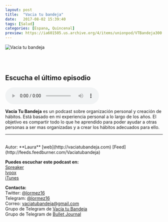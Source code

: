 ```yaml
---
layout: post
title:  "Vacia tu bandeja"
date:   2017-08-02 15:39:40
tags: [Salud]
categories: [Espana, Quincenal]
preview: https://ia601505.us.archive.org/4/items/unionpod/VTBandeja300.jpg
---
```


![Vacia tu bandeja](http://vaciatubandeja.com/images/Logo400x400.jpg)  

<br/>  
<br/>  

## Escucha el último episodio  

<!--reproductor-feed=https://feeds.feedburner.com/Vaciatubandeja-->
<!--reproductor-start-->
<audio id="audio" preload="auto" controls="" src="http://feedproxy.google.com/~r/Vaciatubandeja/~5/MdE9PF5EHUg/13-Aprendizaje-En%20que%20fase%20estas.mp3"></audio>
<!--reproductor-end-->

**Vacía Tu Bandeja** es un podcast sobre organización personal y creación de hábitos. Está basado en mi experiencia personal a lo largo de los años. El objetivo es compartir todo lo que he aprendido para poder ayudar a otras personas a ser mas organizadas y a crear los hábitos adecuados para ello. 

_ _ _
<br>
Autor: **Laura**  
[web](http://vaciatubandeja.com)  
[Feed](http://feeds.feedburner.com/Vaciatubandeja)  


**Puedes escuchar este podcast en:**  
[Spreaker](https://www.spreaker.com/show/2177636)  
[Ivoox](http://www.ivoox.com/podcast-vacia-tu-bandeja_sq_f1388960_1.html)  
[iTunes](https://itunes.apple.com/es/podcast/vac%C3%ADa-tu-bandeja/id1212390900?mt=2)   

**Contacta:**  
Twitter: [@lormez16](https://twitter.com/lormez16)  
Telegram: [@lormez16](@lormez16)  
Correo: [vaciatubandeja@gmail.com](mailto:vaciatubandeja@gmail.com)  
Grupo de Telegram de [Vacía tu Bandeja](http://t.me/Vaciatubandeja)  
Grupo de Telegram de [Bullet Journal](http://t.me/miBulletJournal)  







